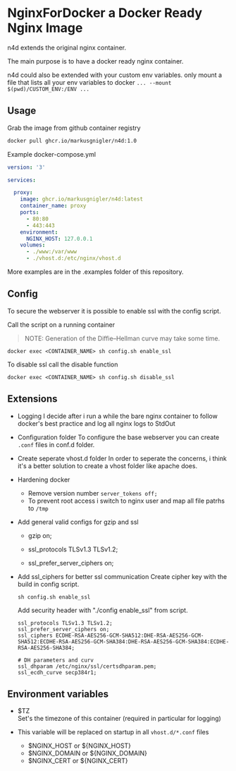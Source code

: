 
# NginxForDocker a Docker Ready Nginx Image

n4d extends the original nginx container.

The main purpose is to have a <!-- distribution and  --> docker ready nginx container.

n4d could also be extended with your custom env variables. 
only mount a file that lists all your env variables to docker `... --mount $(pwd)/CUSTOM_ENV:/ENV ...`

<!-- n4d is a distribution and docker ready nginx container. -->

<!-- It extends the original nginx container and create a new tag on every release from original nginx. -->

## Usage

Grab the image from github container registry

```bash
docker pull ghcr.io/markusgnigler/n4d:1.0
```

Example docker-compose.yml

```yml
version: '3'

services:

  proxy:
    image: ghcr.io/markusgnigler/n4d:latest
    container_name: proxy
    ports:
      - 80:80
      - 443:443
    environment:
      NGINX_HOST: 127.0.0.1
    volumes:
      - ./www:/var/www
      - ./vhost.d:/etc/nginx/vhost.d
```

More examples are in the .examples folder of this repository.

## Config

To secure the webserver it is possible to enable ssl with the config script.

Call the script on a running container

> NOTE: Generation of the Diffie–Hellman curve may take some time.

```
docker exec <CONTAINER_NAME> sh config.sh enable_ssl
```

To disable ssl call the disable function

```
docker exec <CONTAINER_NAME> sh config.sh disable_ssl
```

## Extensions

- Logging 
    I decide after i run a while the bare nginx container to follow docker's best practice and log all nginx logs to StdOut

- Configuration folder 
    To configure the base webserver you can create `.conf` files in conf.d folder.

- Create seperate vhost.d folder 
    In order to seperate the concerns, i think it's a better solution to create a vhost folder like apache does.

- Hardening docker 
    * Remove version number `server_tokens off;`
    * To prevent root access i switch to nginx user and map all file patrhs to `/tmp`

- Add general valid configs for gzip and ssl
    + gzip  on;

    + ssl_protocols TLSv1.3 TLSv1.2;
    + ssl_prefer_server_ciphers on;

- Add ssl_ciphers for better ssl communication
    Create cipher key with the build in config script.
    ```
    sh config.sh enable_ssl
    ```

    Add security header with "./config enable_ssl" from script.
    ```
    ssl_protocols TLSv1.3 TLSv1.2;
    ssl_prefer_server_ciphers on;
    ssl_ciphers ECDHE-RSA-AES256-GCM-SHA512:DHE-RSA-AES256-GCM-SHA512:ECDHE-RSA-AES256-GCM-SHA384:DHE-RSA-AES256-GCM-SHA384:ECDHE-RSA-AES256-SHA384;

    # DH parameters and curv
    ssl_dhparam /etc/nginx/ssl/certsdhparam.pem;
    ssl_ecdh_curve secp384r1;
    ```

## Environment variables

- $TZ<br>
    Set's the timezone of this container (required in particular for logging)

- This variable will be replaced on startup in all `vhost.d/*.conf` files<br>
    * $NGINX_HOST or ${NGINX_HOST}
    * $NGINX_DOMAIN or ${NGINX_DOMAIN}
    * $NGINX_CERT or ${NGINX_CERT}
